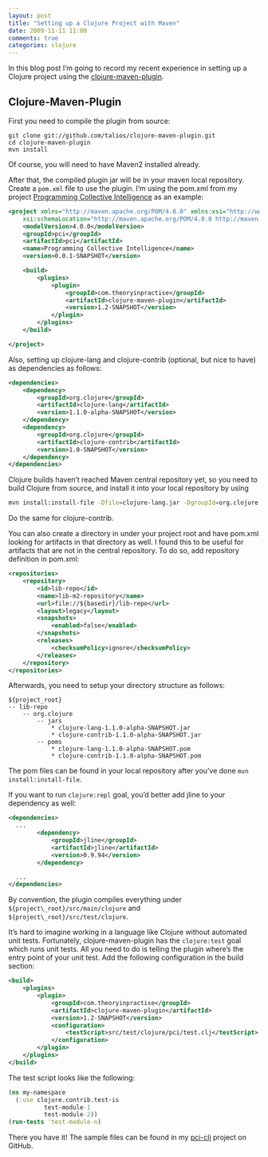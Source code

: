 ```yaml
---
layout: post
title: "Setting up a Clojure Project with Maven"
date: 2009-11-11 11:00
comments: true
categories: clojure
---
```


In this blog post I’m going to record my recent experience in setting up a Clojure project using the [clojure-maven-plugin](http://github.com/talios/clojure-maven-plugin).

## Clojure-Maven-Plugin

First you need to compile the plugin from source:

```
git clone git://github.com/talios/clojure-maven-plugin.git
cd clojure-maven-plugin
mvn install
```

Of course, you will need to have Maven2 installed already.

After that, the compiled plugin jar will be in your maven local repository. Create a `pom.xml` file to use the plugin. I’m using the pom.xml from my project [Programming Collective Intelligence](http://github.com/kevinjqiu/pci-clj) as an example:

```xml
<project xmlns="http://maven.apache.org/POM/4.0.0" xmlns:xsi="http://www.w3.org/2001/XMLSchema-instance"
    xsi:schemaLocation="http://maven.apache.org/POM/4.0.0 http://maven.apache.org/maven-v4_0_0.xsd">
    <modelVersion>4.0.0</modelVersion>
    <groupId>pci</groupId>
    <artifactId>pci</artifactId>
    <name>Programming Collective Intelligence</name>
    <version>0.0.1-SNAPSHOT</version>

    <build>
        <plugins>
            <plugin>
                <groupId>com.theoryinpractise</groupId>
                <artifactId>clojure-maven-plugin</artifactId>
                <version>1.2-SNAPSHOT</version>
            </plugin>
        </plugins>
    </build>

</project>
```

Also, setting up clojure-lang and clojure-contrib (optional, but nice to have) as dependencies as follows:

```xml
<dependencies>
    <dependency>
        <groupId>org.clojure</groupId>
        <artifactId>clojure-lang</artifactId>
        <version>1.1.0-alpha-SNAPSHOT</version>
    </dependency>
    <dependency>
        <groupId>org.clojure</groupId>
        <artifactId>clojure-contrib</artifactId>
        <version>1.0-SNAPSHOT</version>
    </dependency>
</dependencies>
```

Clojure builds haven’t reached Maven central repository yet, so you need to build Clojure from source, and install it into your local repository by using

```bash
mvn install:install-file -Dfile=clojure-lang.jar -DgroupId=org.clojure -DartifactId=clojure-lang -Dversion=1.1.0-alpha-SNAPSHOT -Dpackaging=jar
```

Do the same for clojure-contrib.

You can also create a directory in under your project root and have pom.xml looking for artifacts in that directory as well. I found this to be useful for artifacts that are not in the central repository. To do so, add repository definition in pom.xml:

```xml
<repositories>
    <repository>
        <id>lib-repo</id>
        <name>lib-m2-repository</name>
        <url>file://${basedir}/lib-repo</url>
        <layout>legacy</layout>
        <snapshots>
            <enabled>false</enabled>
        </snapshots>
        <releases>
            <checksumPolicy>ignore</checksumPolicy>
        </releases>
    </repository>
</repositories>
```

Afterwards, you need to setup your directory structure as follows:
```
${project_root}
-- lib-repo
    -- org.clojure
        -- jars
            * clojure-lang-1.1.0-alpha-SNAPSHOT.jar
            * clojure-contrib-1.1.0-alpha-SNAPSHOT.jar
        -- poms
            * clojure-lang-1.1.0-alpha-SNAPSHOT.pom
            * clojure-contrib-1.1.0-alpha-SNAPSHOT.pom
```

The pom files can be found in your local repository after you’ve done `mvn install:install-file`.

If you want to run `clojure:repl` goal, you’d better add jline to your dependency as well:

```xml
<dependencies>
  ...
        <dependency>
            <groupId>jline</groupId>
            <artifactId>jline</artifactId>
            <version>0.9.94</version>
        </dependency>

  ...
</dependencies>
```

By convention, the plugin compiles everything under `${project\_root}/src/main/clojure` and `${project\_root}/src/test/clojure`.

It’s hard to imagine working in a language like Clojure without automated unit tests. Fortunately, clojure-maven-plugin has the `clojure:test` goal which runs unit tests. All you need to do is telling the plugin where’s the entry point of your unit test. Add the following configuration in the build section:

```xml
<build>
    <plugins>
        <plugin>
            <groupId>com.theoryinpractise</groupId>
            <artifactId>clojure-maven-plugin</artifactId>
            <version>1.2-SNAPSHOT</version>
            <configuration>
                <testScript>src/test/clojure/pci/test.clj</testScript>
            </configuration>
        </plugin>
    </plugins>
</build>
```

The test script looks like the following:
```clojure
(ns my-namespace
  (:use clojure.contrib.test-is
          test-module-1
          test-module-2))
(run-tests 'test-module-n)
```

There you have it! The sample files can be found in my [pci-clj](http://github.com/kevinjqiu/pci-clj) project on GitHub.

